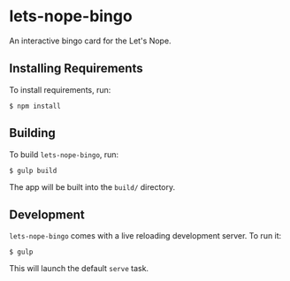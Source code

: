 lets-nope-bingo
===============

An interactive bingo card for the Let's Nope.


Installing Requirements
-----------------------

To install requirements, run:

```
$ npm install
```


Building
--------

To build `lets-nope-bingo`, run:

```
$ gulp build
```

The app will be built into the `build/` directory.


Development
-----------

`lets-nope-bingo` comes with a live reloading development server. To run it:

```
$ gulp
```

This will launch the default `serve` task.
